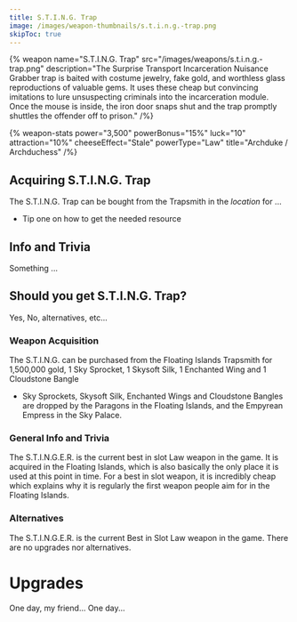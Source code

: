 ```yaml
---
title: S.T.I.N.G. Trap
image: /images/weapon-thumbnails/s.t.i.n.g.-trap.png
skipToc: true
---
```


{% weapon
 name="S.T.I.N.G. Trap"
 src="/images/weapons/s.t.i.n.g.-trap.png"
 description="The Surprise Transport Incarceration Nuisance Grabber trap is baited with costume jewelry, fake gold, and worthless glass reproductions of valuable gems. It uses these cheap but convincing imitations to lure unsuspecting criminals into the incarceration module. Once the mouse is inside, the iron door snaps shut and the trap promptly shuttles the offender off to prison."
/%}

{% weapon-stats
 power="3,500"
 powerBonus="15%"
 luck="10"
 attraction="10%"
 cheeseEffect="Stale"
 powerType="Law"
 title="Archduke / Archduchess"
/%}

## Acquiring S.T.I.N.G. Trap

The S.T.I.N.G. Trap can be bought from the Trapsmith in the *location* for ...

- Tip one on how to get the needed resource

## Info and Trivia

Something ...

## Should you get S.T.I.N.G. Trap?

Yes, No, alternatives, etc...

### Weapon Acquisition

The S.T.I.N.G. can be purchased from the Floating Islands Trapsmith for 1,500,000 gold, 1 Sky Sprocket, 1 Skysoft Silk, 1 Enchanted Wing and 1 Cloudstone Bangle

- Sky Sprockets, Skysoft Silk, Enchanted Wings and Cloudstone Bangles are dropped by the Paragons in the Floating Islands, and the Empyrean Empress in the Sky Palace.

### General Info and Trivia

The S.T.I.N.G.E.R. is the current best in slot Law weapon in the game. It is acquired in the Floating Islands, which is also basically the only place it is used at this point in time. For a best in slot weapon, it is incredibly cheap which explains why it is regularly the first weapon people aim for in the Floating Islands.

### Alternatives

The S.T.I.N.G.E.R. is the current Best in Slot Law weapon in the game. There are no upgrades nor alternatives.

# Upgrades

One day, my friend...
One day...
